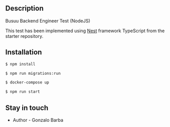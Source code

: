 ## Description
Busuu Backend Engineer Test (NodeJS)

This test has been implemented using [Nest](https://github.com/nestjs/nest) framework TypeScript from the 
starter repository.

## Installation

```bash
$ npm install

$ npm run migrations:run

$ docker-compose up

$ npm run start
```

## Stay in touch

- Author - Gonzalo Barba
